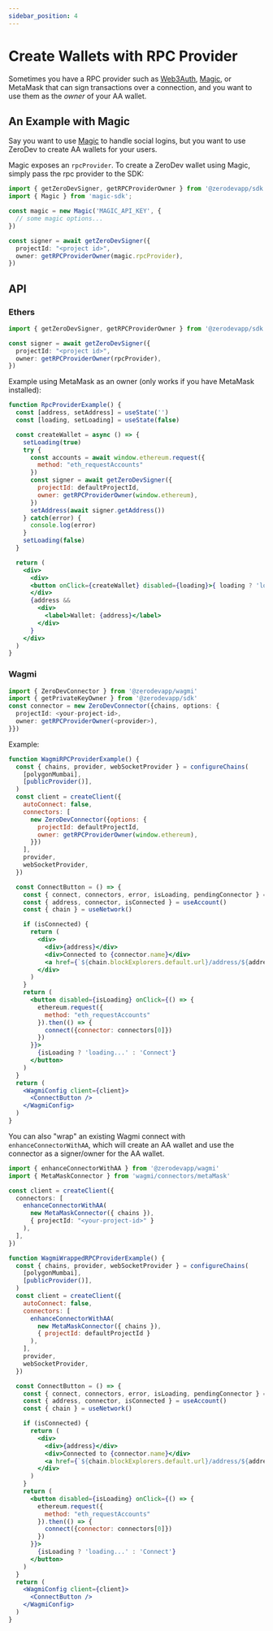 ```yaml
---
sidebar_position: 4
---
```


# Create Wallets with RPC Provider

Sometimes you have a RPC provider such as [Web3Auth](https://web3auth.io/), [Magic](https://magic.link/), or MetaMask that can sign transactions over a connection, and you want to use them as the *owner* of your AA wallet.

## An Example with Magic

Say you want to use [Magic](https://magic.link/) to handle social logins, but you want to use ZeroDev to create AA wallets for your users.

Magic exposes an `rpcProvider`.  To create a ZeroDev wallet using Magic, simply pass the rpc provider to the SDK:

```typescript
import { getZeroDevSigner, getRPCProviderOwner } from '@zerodevapp/sdk'
import { Magic } from 'magic-sdk';

const magic = new Magic('MAGIC_API_KEY', {
  // some magic options...
})

const signer = await getZeroDevSigner({
  projectId: "<project id>",
  owner: getRPCProviderOwner(magic.rpcProvider),
})
```

## API

### Ethers

```typescript
import { getZeroDevSigner, getRPCProviderOwner } from '@zerodevapp/sdk'

const signer = await getZeroDevSigner({
  projectId: "<project id>",
  owner: getRPCProviderOwner(rpcProvider),
})
```

Example using MetaMask as an owner (only works if you have MetaMask installed):

```jsx live folded
function RpcProviderExample() {
  const [address, setAddress] = useState('')
  const [loading, setLoading] = useState(false)

  const createWallet = async () => {
    setLoading(true)
    try {
      const accounts = await window.ethereum.request({
        method: "eth_requestAccounts"
      })
      const signer = await getZeroDevSigner({
        projectId: defaultProjectId,
        owner: getRPCProviderOwner(window.ethereum),
      })
      setAddress(await signer.getAddress())
    } catch(error) {
      console.log(error)
    }
    setLoading(false)
  }

  return (
    <div>
      <div>
      <button onClick={createWallet} disabled={loading}>{ loading ? 'loading...' : 'Create Wallet'}</button>
      </div>
      {address && 
        <div>
          <label>Wallet: {address}</label>
        </div>
      }
    </div>
  )
}
```

### Wagmi

```typescript
import { ZeroDevConnector } from '@zerodevapp/wagmi'
import { getPrivateKeyOwner } from '@zerodevapp/sdk'
const connector = new ZeroDevConnector({chains, options: {
  projectId: <your-project-id>,
  owner: getRPCProviderOwner(<provider>),
}})
```

Example:

```jsx live folded
function WagmiRPCProviderExample() {
  const { chains, provider, webSocketProvider } = configureChains(
    [polygonMumbai],
    [publicProvider()],
  )
  const client = createClient({
    autoConnect: false,
    connectors: [
      new ZeroDevConnector({options: {
        projectId: defaultProjectId,
        owner: getRPCProviderOwner(window.ethereum),
      }})
    ],
    provider,
    webSocketProvider,
  })

  const ConnectButton = () => {
    const { connect, connectors, error, isLoading, pendingConnector } = useConnect()
    const { address, connector, isConnected } = useAccount()
    const { chain } = useNetwork()

    if (isConnected) {
      return (
        <div>
          <div>{address}</div>
          <div>Connected to {connector.name}</div>
          <a href={`${chain.blockExplorers.default.url}/address/${address}`} target="_blank">Explorer</a>
        </div>
      )
    }
    return (
      <button disabled={isLoading} onClick={() => {
        ethereum.request({
          method: "eth_requestAccounts"
        }).then(() => {
          connect({connector: connectors[0]})
        })
      }}>
        {isLoading ? 'loading...' : 'Connect'}
      </button>
    )
  }
  return (
    <WagmiConfig client={client}>
      <ConnectButton />
    </WagmiConfig>
  )
}
```

You can also "wrap" an existing Wagmi connect with `enhanceConnectorWithAA`, which will create an AA wallet and use the connector as a signer/owner for the AA wallet.

```typescript
import { enhanceConnectorWithAA } from '@zerodevapp/wagmi'
import { MetaMaskConnector } from 'wagmi/connectors/metaMask'

const client = createClient({
  connectors: [
    enhanceConnectorWithAA(
      new MetaMaskConnector({ chains }), 
      { projectId: "<your-project-id>" }
    ),
  ],
})
```

```jsx live folded
function WagmiWrappedRPCProviderExample() {
  const { chains, provider, webSocketProvider } = configureChains(
    [polygonMumbai],
    [publicProvider()],
  )
  const client = createClient({
    autoConnect: false,
    connectors: [
      enhanceConnectorWithAA(
        new MetaMaskConnector({ chains }), 
        { projectId: defaultProjectId }
      ),
    ],
    provider,
    webSocketProvider,
  })

  const ConnectButton = () => {
    const { connect, connectors, error, isLoading, pendingConnector } = useConnect()
    const { address, connector, isConnected } = useAccount()
    const { chain } = useNetwork()

    if (isConnected) {
      return (
        <div>
          <div>{address}</div>
          <div>Connected to {connector.name}</div>
          <a href={`${chain.blockExplorers.default.url}/address/${address}`} target="_blank">Explorer</a>
        </div>
      )
    }
    return (
      <button disabled={isLoading} onClick={() => {
        ethereum.request({
          method: "eth_requestAccounts"
        }).then(() => {
          connect({connector: connectors[0]})
        })
      }}>
        {isLoading ? 'loading...' : 'Connect'}
      </button>
    )
  }
  return (
    <WagmiConfig client={client}>
      <ConnectButton />
    </WagmiConfig>
  )
}
```